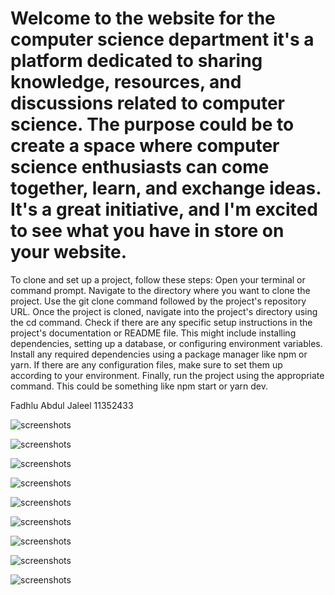 # Welcome to the website for the computer science department it's a platform dedicated to sharing knowledge, resources, and discussions related to computer science. The purpose could be to create a space where computer science enthusiasts can come together, learn, and exchange ideas. It's a great initiative, and I'm excited to see what you have in store on your website.

To clone and set up a project, follow these steps:
Open your terminal or command prompt.
Navigate to the directory where you want to clone the project.
Use the git clone command followed by the project's repository URL.
Once the project is cloned, navigate into the project's directory using the cd command.
Check if there are any specific setup instructions in the project's documentation or README file. This might include installing dependencies, setting up a database, or configuring environment variables.
Install any required dependencies using a package manager like npm or yarn. 
If there are any configuration files, make sure to set them up according to your environment.
Finally, run the project using the appropriate command. This could be something like npm start or yarn dev.

Fadhlu Abdul Jaleel
11352433

![screenshots](about.png)

![screenshots](blog.png)

![screenshots](catalog.png)

![screenshots](contact.png)

![screenshots](courses.png)

![screenshots](Events.png)

![screenshots](index.png)

![screenshots](Register.png)

![screenshots](Resources.png)
